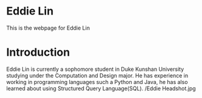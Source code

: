 # Eddie Lin
This is the webpage for Eddie Lin

# Introduction
Eddie Lin is currently a sophomore student in Duke Kunshan University studying under the Computation and Design major. He has experience in working in programming languages such a Python and Java, he has also learned about using Structured Query Language(SQL). 
/Eddie Headshot.jpg
